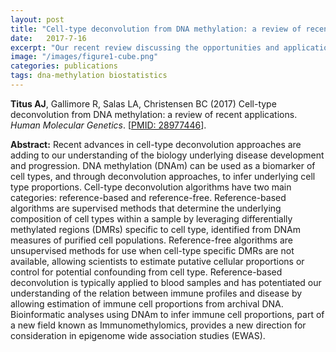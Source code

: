 ```yaml
---
layout: post
title: "Cell-type deconvolution from DNA methylation: a review of recent applications"
date:   2017-7-16
excerpt: "Our recent review discussing the opportunities and applications in cell-type deconvolution."
image: "/images/figure1-cube.png"
categories: publications
tags: dna-methylation biostatistics
---
```


**Titus AJ**, Gallimore R, Salas LA, Christensen BC (2017) Cell-type deconvolution from DNA methylation: a review of recent applications. *Human Molecular Genetics*. [[PMID: 28977446](https://www.ncbi.nlm.nih.gov/pubmed/?term=28977446)].

**Abstract:** Recent advances in cell-type deconvolution approaches are adding to our understanding of the biology underlying disease development and progression. DNA methylation (DNAm) can be used as a biomarker of cell types, and through deconvolution approaches, to infer underlying cell type proportions. Cell-type deconvolution algorithms have two main categories: reference-based and reference-free. Reference-based algorithms are supervised methods that determine the underlying composition of cell types within a sample by leveraging differentially methylated regions (DMRs) specific to cell type, identified from DNAm measures of purified cell populations. Reference-free algorithms are unsupervised methods for use when cell-type specific DMRs are not available, allowing scientists to estimate putative cellular proportions or control for potential confounding from cell type. Reference-based deconvolution is typically applied to blood samples and has potentiated our understanding of the relation between immune profiles and disease by allowing estimation of immune cell proportions from archival DNA. Bioinformatic analyses using DNAm to infer immune cell proportions, part of a new field known as Immunomethylomics, provides a new direction for consideration in epigenome wide association studies (EWAS).

